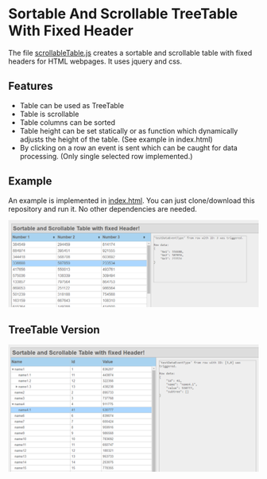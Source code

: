 # Sortable And Scrollable TreeTable With Fixed Header

The file [scrollableTable.js](/js/scrollableTable.js) creates a sortable and scrollable table with fixed headers for HTML webpages. It uses jquery and css.

## Features
* Table can be used as TreeTable
* Table is scrollable
* Table columns can be sorted
* Table height can be set statically or as function which dynamically adjusts the height of the table. (See example in index.html)
* By clicking on a row an event is sent which can be caught for data processing. (Only single selected row implemented.)

## Example
An example is implemented in [index.html](index.html). You can just clone/download this repository and run it. No other dependencies are needed.

<img src="screenshot.png" />

## TreeTable Version

<img src="screenshotTreeTable.png" />
